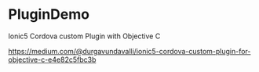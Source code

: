 # PluginDemo
Ionic5 Cordova custom Plugin with Objective C

https://medium.com/@durgavundavalli/ionic5-cordova-custom-plugin-for-objective-c-e4e82c5fbc3b
